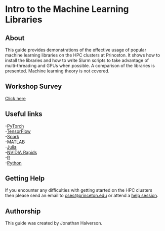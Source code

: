 # Intro to the Machine Learning Libraries

## About
This guide provides demonstrations of the effective usage of popular machine learning libraries on the HPC clusters at Princeton. It shows how to install the libraries and how to write Slurm scripts to take advantage of multi-threading and GPUs when possible. A comparison of the libraries is presented. Machine learning theory is not covered.

## Workshop Survey
[Click here](https://forms.gle/WhoAcb1J82XVTqq38)

## Useful links
-[PyTorch](https://pytorch.org)  
-[TensorFlow](https://www.tensorflow.org)  
-[Spark](https://spark.apache.org/docs/2.2.0/ml-guide.html)  
-[MATLAB](https://www.mathworks.com/solutions/machine-learning.html)  
-[Julia](https://juliacomputing.com/domains/ml-and-ai.html)  
-[NVIDIA Rapids](https://rapids.ai/)  
-[R](https://cran.r-project.org/web/views/MachineLearning.html)  
-[Python](https://scikit-learn.org/stable/)  

## Getting Help

If you encounter any difficulties with getting started on the HPC clusters then please send an email to <a href="mailto:cses@princeton.edu">cses@princeton.edu</a> or attend a <a href="https://researchcomputing.princeton.edu/education/help-sessions">help session</a>.

## Authorship

This guide was created by Jonathan Halverson.
